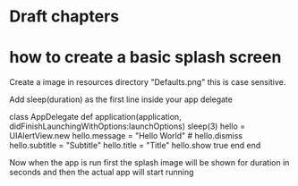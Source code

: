 
# Draft chapters

# how to create a basic splash screen


Create a image in resources directory "Defaults.png" this is case sensitive.

Add sleep(duration) as the first line inside your app delegate 

   class AppDelegate
     def application(application, didFinishLaunchingWithOptions:launchOptions)
       sleep(3) 
       hello = UIAlertView.new
       hello.message = "Hello World"
       # hello.dismiss
       hello.subtitle =  "Subtitle"
       hello.title =  "Title"
       hello.show
       true
     end
  end

Now when the app is run first the splash image will be shown for duration in seconds and then the actual app will start running


